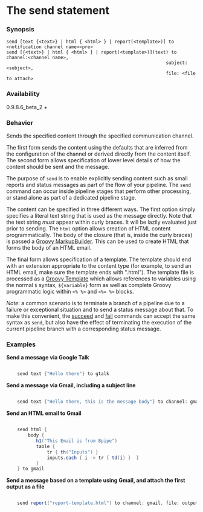 # The send statement

### Synopsis

    
    
    send [text {<text>} | html { <html> } | report(<template>)] to <notification channel name><pre>
    send [{<text>} | html { <html> } | report(<template>)](text) to channel:<channel name>, 
                                                               subject:<subject>, 
                                                               file: <file to attach> 
 
### Availability

0.9.8.6_beta_2 +

### Behavior

Sends the specified content through the specified communication channel.

The first form sends the content using the defaults that are inferred from the configuration of the channel or derived directly from the content itself. The second form allows specification of lower level details of how the content should be sent and the message.

The purpose of `send` is to enable explicitly sending content such as small reports and status messages as part of the flow of your pipeline. The `send` command can occur inside pipeline stages that perform other processing, or stand alone as part of a dedicated pipeline stage.

The content can be specified in three different ways. The first option simply specifies a literal text string that is used as the message directly. Note that the text string *must* appear within curly braces. It will be lazily evaluated just prior to sending. The `html` option allows creation of HTML content programmatically. The body of the closure (that is, inside the curly braces) is passed a [Groovy MarkupBuilder](http://groovy.codehaus.org/Creating+XML+using+Groovy's+MarkupBuilder). This can be used to create HTML that forms the body of an HTML email. 

The final form allows specification of a template. The template should end with an extension appropriate to the content type (for example, to send an HTML email, make sure the template ends with ".html").  The template file is processed as a [Groovy Template](http://groovy.codehaus.org/Groovy+Templates) which allows references to variables using the normal `$` syntax, `${variable}` form as well as complete Groovy programmatic logic within `<% %>`  and `<%= %>` blocks.

*Note*: a common scenario is to terminate a branch of a pipeline due to a failure or exceptional situation and to send a status message about that. To make this convenient, the [succeed](Language/Succeed) and [fail](Language/Fail) commands can accept the same syntax as `send`, but also have the effect of terminating the execution of the current pipeline branch with a corresponding status message.

### Examples

**Send a message via Google Talk**
```groovy 

    send text {"Hello there"} to gtalk
```

**Send a message via Gmail, including a subject line**
```groovy 

    send text {"Hello there, this is the message body"} to channel: gmail, subject: "This is an email from Bpipe"
```

**Send an HTML email to Gmail**
```groovy 

    send html {
        body { 
           h1("This Email is from Bpipe")
           table { 
               tr { th("Inputs") }
               inputs.each { i -> tr { td(i) }  }
           }
    } to gmail
```

**Send a message based on a template using Gmail, and attach the first output as a file**
```groovy 

    send report("report-template.html") to channel: gmail, file: output1.txt
```
